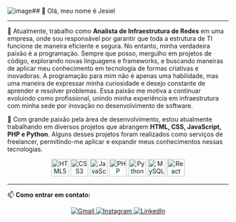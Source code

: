 ![image](https://github.com/user-attachments/assets/dba4a2dc-a3ef-4c5e-a60a-c7f13cb860b5)## 👋 Olá, meu nome é Jesiel

---

🔭 Atualmente, trabalho como **Analista de Infraestrutura de Redes** em uma empresa, onde sou responsável por garantir que toda a estrutura de TI funcione de maneira eficiente e segura. No entanto, minha verdadeira paixão é a programação. Sempre que posso, mergulho em projetos de código, explorando novas linguagens e frameworks, e buscando maneiras de aplicar meu conhecimento em tecnologia de formas criativas e inovadoras. A programação para mim não é apenas uma habilidade, mas uma maneira de expressar minha curiosidade e desejo constante de aprender e resolver problemas. Essa paixão me motiva a continuar evoluindo como profissional, unindo minha experiência em infraestrutura com minha sede por inovação no desenvolvimento de software.

🌱 Com grande paixão pela área de desenvolvimento, estou atualmente trabalhando em diversos projetos que abrangem **HTML, CSS, JavaScript, PHP e Python**. Alguns desses projetos foram realizados como serviços de freelancer, permitindo-me aplicar e expandir meus conhecimentos nessas tecnologias.

<div align="center">
   <img src="https://cdn.jsdelivr.net/gh/devicons/devicon/icons/html5/html5-original.svg" height="40" alt="HTML5" />
    <img src="https://cdn.jsdelivr.net/gh/devicons/devicon/icons/css3/css3-original.svg" height="40" alt="CSS3" />
    <img src="https://cdn.jsdelivr.net/gh/devicons/devicon/icons/javascript/javascript-original.svg" height="40" alt="JavaScript" />
    <img src="https://cdn.jsdelivr.net/gh/devicons/devicon/icons/php/php-original.svg" height="40" alt="PHP" />
    <img src="https://cdn.jsdelivr.net/gh/devicons/devicon/icons/python/python-original.svg" height="40" alt="Python" />
    <img src="https://cdn.jsdelivr.net/gh/devicons/devicon/icons/mysql/mysql-original.svg" height="40" alt="MySQL" />
    <img src="https://cdn.jsdelivr.net/gh/devicons/devicon@latest/icons/react/react-original.svg" height="40" alt="React" />
</div>

---

📫 **Como entrar em contato:**

<div align="center">
    <a href="mailto:jesieldos@gmail.com">
        <img src="https://img.shields.io/badge/Gmail-D14836?style=for-the-badge&logo=gmail&logoColor=white" alt="Gmail">
    </a>
    <a href="https://www.instagram.com/jesiel.d?utm_source=qr&igsh=bGpkemxuMXFuZ3dx" target="_blank">
        <img src="https://img.shields.io/badge/Instagram-E4405F?style=for-the-badge&logo=instagram&logoColor=white" alt="Instagram">
    </a>
    <a href="https://www.linkedin.com/in/jesiel-dos-santos-20521022a?utm_source=share&utm_campaign=share_via&utm_content=profile&utm_medium=android_app" target="_blank">
        <img src="https://img.shields.io/badge/LinkedIn-0077B5?style=for-the-badge&logo=linkedin&logoColor=white" alt="LinkedIn">
    </a>
</div>
